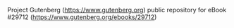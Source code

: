Project Gutenberg (https://www.gutenberg.org) public repository for eBook #29712 (https://www.gutenberg.org/ebooks/29712)
